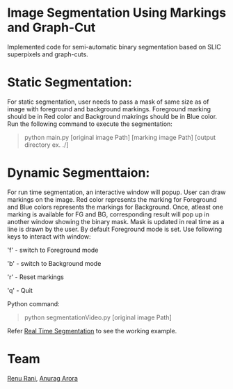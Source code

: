 # Image Segmentation Using Markings and Graph-Cut

Implemented code for semi-automatic binary segmentation based on SLIC superpixels and graph-cuts. 

# Static Segmentation:

For static segmentation, user needs to pass a mask of same size as of image with foreground and background markings. Foreground marking should be in Red color and Background makrings should be in Blue color. Run the following command to execute the segmentation:

> python main.py [original image Path] [marking image Path] [output directory ex. ./]

# Dynamic Segmenttaion:

For run time segmentation, an interactive window will popup. User can draw markings on the image. Red color represents the marking for Foreground and Blue colors represents the markings for Background. Once, atleast one marking is available for FG and BG, corresponding result will pop up in another window showing the binary mask. Mask is updated in real time as a line is drawn by the user.
By default Foreground mode is set. Use following keys to interact with window:

'f' - switch to Foreground mode

'b' - switch to Background mode

'r' - Reset markings

'q' - Quit

Python command:

> python segmentationVideo.py [original image Path]

Refer [Real Time Segmentation](https://github.com/geekyspartan/Image-segmentation-using-SLIC-superpixels-and-graph-cuts/blob/master/Real%20Time%20segmentation.mov) to see the working example.

# Team
[Renu Rani](https://github.com/techiepanda), [Anurag Arora](https://github.com/geekyspartan)
